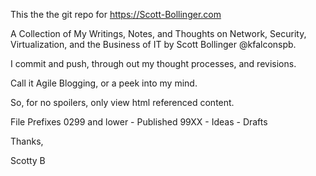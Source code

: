 This the the git repo for https://Scott-Bollinger.com

A Collection of My Writings, Notes, and Thoughts on Network, Security, Virtualization, and the Business of IT by Scott Bollinger @kfalconspb.

I commit and push, through out my thought processes, and revisions. 

Call it Agile Blogging, or a peek into my mind.

So, for no spoilers, only view html referenced content.

File Prefixes
0299 and lower - Published
99XX - Ideas - Drafts

Thanks,

Scotty B

